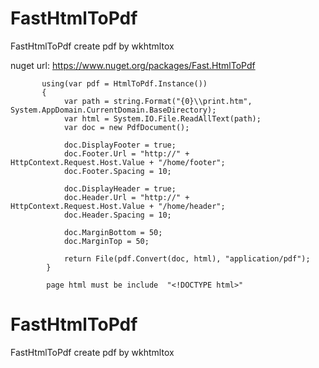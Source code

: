 # FastHtmlToPdf
FastHtmlToPdf create pdf by wkhtmltox
      
nuget url: https://www.nuget.org/packages/Fast.HtmlToPdf
          
          
          
           using(var pdf = HtmlToPdf.Instance())
           {
                var path = string.Format("{0}\\print.htm", System.AppDomain.CurrentDomain.BaseDirectory);
                var html = System.IO.File.ReadAllText(path);
                var doc = new PdfDocument();
            
                doc.DisplayFooter = true;
                doc.Footer.Url = "http://" + HttpContext.Request.Host.Value + "/home/footer";
                doc.Footer.Spacing = 10;

                doc.DisplayHeader = true;
                doc.Header.Url = "http://" + HttpContext.Request.Host.Value + "/home/header";
                doc.Header.Spacing = 10;
                                
                doc.MarginBottom = 50;
                doc.MarginTop = 50;
                        
                return File(pdf.Convert(doc, html), "application/pdf");
            }
            
            page html must be include  "<!DOCTYPE html>"



# FastHtmlToPdf
FastHtmlToPdf create pdf by wkhtmltox
